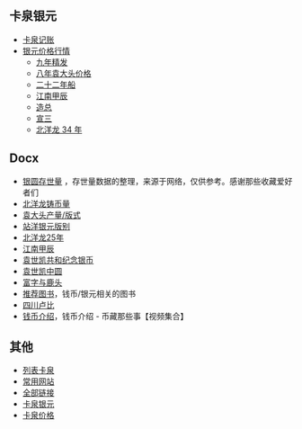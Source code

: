 ## 卡泉银元

+ [卡泉记账](https://kkqa.net/fb/index)
+ [银元价格行情](https://kkqa.net/mp/home)
    + [九年精发](https://kkqa.net/mp/detail-192-0-0)
    + [八年袁大头价格](https://kkqa.net/mp/detail-34-0-0)
    + [二十二年船](https://kkqa.net/mp/detail-46-0-0)
    + [江南甲辰](https://kkqa.net/mp/detail-43-0-0)
    + [造总](https://kkqa.net/mp/detail-81-0-0)
    + [宣三](https://kkqa.net/mp/detail-86-0-0)
    + [北洋龙 34 年](https://kkqa.net/mp/detail-49-0-0)


## Docx

+ [银圆存世量](https://kkqa.net/docx/2152-cunshi) ，存世量数据的整理，来源于网络，仅供参考。感谢那些收藏爱好者们
+ [北洋龙铸币量](https://kkqa.net/docx/2152-tatsingpeiyang)
+ [袁大头产量/版式](https://kkqa.net/docx/2152-yuanxiang)
+ [站洋银元版别](https://kkqa.net/docx/2203-zhanyang)
+ [北洋龙25年](https://kkqa.net/docx/2204-peiyang25)
+ [江南甲辰](https://kkqa.net/docx/2204-kiangnan1904)
+ [袁世凯共和纪念银币](https://kkqa.net/docx/2206-silveycoin-yuanshikai)
+ [袁世凯中圆](https://kkqa.net/docx/2206-zhongyuan)
+ [富字与鹿头](https://kkqa.net/docx/2206-lutou-fu)
+ [推荐图书](https://kkqa.net/docx/2207-books)，钱币/银元相关的图书
+ [四川卢比](https://kkqa.net/docx/2207-lubi)
+ [钱币介绍](https://kkqa.net/docx/2207-coin-vlog)，钱币介绍 - 币藏那些事【视频集合】



## 其他

+ [列表卡泉](https://)
+ [常用网站](https://kkqa.net/docx/faq#toc-13)
+ [全部链接](https://kkqa.net/docx/2205-links)
+ [卡泉银元](https://kkqa.net/)
+ [卡泉价格](https://kkqa.net/mp/home)


